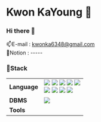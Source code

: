 # Kwon KaYoung 👶

### Hi there 👋

<!--
**libakongka/libakongka** is a ✨ _special_ ✨ repository because its `README.md` (this file) appears on your GitHub profile.

Here are some ideas to get you started:

- 🔭 I’m currently working on ...
- 🌱 I’m currently learning ...
- 👯 I’m looking to collaborate on ...
- 🤔 I’m looking for help with ...
- 💬 Ask me about ...
- 📫 How to reach me: ...
- 😄 Pronouns: ...
- ⚡ Fun fact: ...
-->

📫E-mail : kwonka6348@gmail.com </br>
📝Notion : -----

### 🚀Stack

<table>
    <tr>
        <td>
            <b>Language</b>
        </td>
        <td>
            <!--java--><img src="https://img.shields.io/badge/java-007396?style=for-the-badge&logo=OpenJDK&logoColor=white">  
            <!--Spring--><img src="https://img.shields.io/badge/Spring-6DB33F?style=for-the-badge&logo=Spring&logoColor=white">  
            <!--Spring Boot--><img src="https://img.shields.io/badge/springboot-6DB33F?style=for-the-badge&logo=springboot&logoColor=white">  
            <!--Spring Security--><img src="https://img.shields.io/badge/Spring Security-6DB33F?style=for-the-badge&logo=Spring Security&logoColor=white">  
            <!--Hibernate--><img src="https://img.shields.io/badge/Hibernate-59666C?style=for-the-badge&logo=Hibernate&logoColor=white">  
            <br>
            <!--Thymeleaf--><img src="https://img.shields.io/badge/Thymeleaf-005F0F?style=for-the-badge&logo=Thymeleaf&logoColor=white">  
            <!--Javascript--><img src="https://img.shields.io/badge/JavaScript-F7DF1E?style=for-the-badge&logo=JavaScript&logoColor=white">  
            <!--HTML5--><img src="https://img.shields.io/badge/HTML5-E34F26?style=for-the-badge&logo=HTML5&logoColor=white">  
            <!--CSS3--><img src="https://img.shields.io/badge/CSS3-1572B6?style=for-the-badge&logo=CSS3&logoColor=white">  
        </td>
    </tr>
    <tr>
        <td>
            <b>DBMS</b>
        </td>
        <td>
            <!--MySQL--><img src="https://img.shields.io/badge/MySQL-4479A1?style=for-the-badge&logo=MySQL&logoColor=white">  
        </td>
    </tr>
    <tr>
        <td>
            <b>Tools</b>
        </td>
        <td>
            <!--HTML5-->
            <!--CSS3-->
        </td>
    </tr>
 </table>
